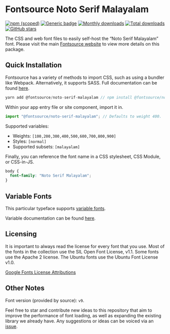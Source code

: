 # Fontsource Noto Serif Malayalam

[![npm (scoped)](https://img.shields.io/npm/v/@fontsource/noto-serif-malayalam?color=brightgreen)](https://www.npmjs.com/package/@fontsource/noto-serif-malayalam) [![Generic badge](https://img.shields.io/badge/fontsource-passing-brightgreen)](https://github.com/fontsource/fontsource) [![Monthly downloads](https://badgen.net/npm/dm/@fontsource/noto-serif-malayalam)](https://github.com/fontsource/fontsource) [![Total downloads](https://badgen.net/npm/dt/@fontsource/noto-serif-malayalam)](https://github.com/fontsource/fontsource) [![GitHub stars](https://img.shields.io/github/stars/fontsource/fontsource.svg?style=social&label=Star)](https://github.com/fontsource/fontsource/stargazers)

The CSS and web font files to easily self-host the “Noto Serif Malayalam” font. Please visit the main [Fontsource website](https://fontsource.org/fonts/noto-serif-malayalam) to view more details on this package.

## Quick Installation

Fontsource has a variety of methods to import CSS, such as using a bundler like Webpack. Alternatively, it supports SASS. Full documentation can be found [here](https://fontsource.org/docs/introduction).

```javascript
yarn add @fontsource/noto-serif-malayalam // npm install @fontsource/noto-serif-malayalam
```

Within your app entry file or site component, import it in.

```javascript
import "@fontsource/noto-serif-malayalam"; // Defaults to weight 400.
```

Supported variables:

- Weights: `[100,200,300,400,500,600,700,800,900]`
- Styles: `[normal]`
- Supported subsets: `[malayalam]`

Finally, you can reference the font name in a CSS stylesheet, CSS Module, or CSS-in-JS.

```css
body {
  font-family: "Noto Serif Malayalam";
}
```

## Variable Fonts

This particular typeface supports [variable fonts](https://developer.mozilla.org/en-US/docs/Web/CSS/CSS_Fonts/Variable_Fonts_Guide).

Variable documentation can be found [here](https://fontsource.org/docs/variable-fonts).

## Licensing

It is important to always read the license for every font that you use.
Most of the fonts in the collection use the SIL Open Font License, v1.1. Some fonts use the Apache 2 license. The Ubuntu fonts use the Ubuntu Font License v1.0.

[Google Fonts License Attributions](https://fonts.google.com/attribution)

## Other Notes

Font version (provided by source): `v9`.

Feel free to star and contribute new ideas to this repository that aim to improve the performance of font loading, as well as expanding the existing library we already have. Any suggestions or ideas can be voiced via an [issue](https://github.com/fontsource/fontsource/issues).
